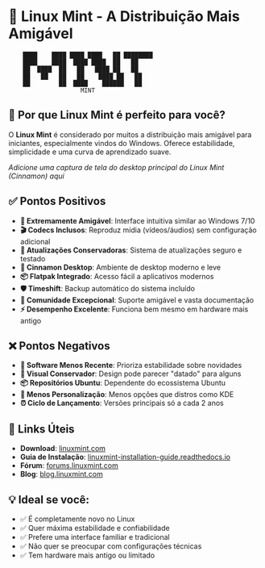 # 🌿 Linux Mint - A Distribuição Mais Amigável

```
    ████    ████ ████ ████   ██ ████████
    ████    ████  ████ ████  ██   ██
    ██  ████  ██   ██   ████ ██   ██
    ██   ██   ██   ██    ████ ██   ██
    ██        ██  ████    ██████   ██
                    MINT
```

## 🎯 Por que Linux Mint é perfeito para você?

O **Linux Mint** é considerado por muitos a distribuição mais amigável para iniciantes, especialmente vindos do Windows. Oferece estabilidade, simplicidade e uma curva de aprendizado suave.

<!-- INSERIR SCREENSHOT DA TELA PRINCIPAL DO LINUX MINT AQUI -->
*Adicione uma captura de tela do desktop principal do Linux Mint (Cinnamon) aqui*

## ✅ Pontos Positivos

- **🎯 Extremamente Amigável**: Interface intuitiva similar ao Windows 7/10
- **🎬 Codecs Inclusos**: Reproduz mídia (vídeos/áudios) sem configuração adicional
- **🔄 Atualizações Conservadoras**: Sistema de atualizações seguro e testado
- **💚 Cinnamon Desktop**: Ambiente de desktop moderno e leve
- **📦 Flatpak Integrado**: Acesso fácil a aplicativos modernos
- **🛡️ Timeshift**: Backup automático do sistema incluído
- **👥 Comunidade Excepcional**: Suporte amigável e vasta documentação
- **⚡ Desempenho Excelente**: Funciona bem mesmo em hardware mais antigo

## ❌ Pontos Negativos

- **🐌 Software Menos Recente**: Prioriza estabilidade sobre novidades
- **🎨 Visual Conservador**: Design pode parecer "datado" para alguns
- **📦 Repositórios Ubuntu**: Dependente do ecossistema Ubuntu
- **🔧 Menos Personalização**: Menos opções que distros como KDE
- **⏰ Ciclo de Lançamento**: Versões principais só a cada 2 anos

## 🔗 Links Úteis

- **Download**: [linuxmint.com](https://linuxmint.com/download.php)
- **Guia de Instalação**: [linuxmint-installation-guide.readthedocs.io](https://linuxmint-installation-guide.readthedocs.io/)
- **Fórum**: [forums.linuxmint.com](https://forums.linuxmint.com/)
- **Blog**: [blog.linuxmint.com](https://blog.linuxmint.com/)

## 💡 Ideal se você:
- ✅ É completamente novo no Linux
- ✅ Quer máxima estabilidade e confiabilidade
- ✅ Prefere uma interface familiar e tradicional
- ✅ Não quer se preocupar com configurações técnicas
- ✅ Tem hardware mais antigo ou limitado